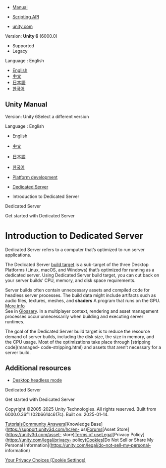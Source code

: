 [](https://docs.unity3d.com)

  * [Manual](../Manual/index.html)
  * [Scripting API](../ScriptReference/index.html)

  * [unity.com](https://unity.com/)

Version: **Unity 6** (6000.0)

  * Supported
  * Legacy

Language : English

  * [English](/Manual/dedicated-server-introduction.html)
  * [中文](/cn/current/Manual/dedicated-server-introduction.html)
  * [日本語](/ja/current/Manual/dedicated-server-introduction.html)
  * [한국어](/kr/current/Manual/dedicated-server-introduction.html)

[](https://docs.unity3d.com)

## Unity Manual

Version: Unity 6Select a different version

Language : English

  * [English](/Manual/dedicated-server-introduction.html)
  * [中文](/cn/current/Manual/dedicated-server-introduction.html)
  * [日本語](/ja/current/Manual/dedicated-server-introduction.html)
  * [한국어](/kr/current/Manual/dedicated-server-introduction.html)

  * [Platform development ](PlatformSpecific.html)
  * [Dedicated Server](dedicated-server.html)
  * Introduction to Dedicated Server

[](dedicated-server.html)

Dedicated Server

[](dedicated-server-get-started.html)

Get started with Dedicated Server

# Introduction to Dedicated Server

Dedicated Server refers to a computer that’s optimized to run server
applications.

The Dedicated Server [build target](../ScriptReference/BuildTarget.html) is a
sub-target of the three Desktop Platforms (Linux, macOS, and Windows) that’s
optimized for running as a dedicated server. Using Dedicated Server build
target, you can cut back on your server builds’ CPU, memory, and disk space
requirements.

Server builds often contain unnecessary assets and compiled code for headless
server processes. The build data might include artifacts such as audio files,
textures, meshes, and **shaders** A program that runs on the GPU. [More
info](Shaders.html)  
See in [Glossary](Glossary.html#Shader). In a multiplayer context, rendering
and asset management processes occur unnecessarily when building and executing
server runtimes.

The goal of the Dedicated Server build target is to reduce the resource demand
of server builds, including the disk size, the size in memory, and the CPU
usage. Most of the optimizations take place through [stripping code](managed-
code-stripping.html) and assets that aren’t necessary for a server build.

## Additional resources

  * [Desktop headless mode](desktop-headless-mode.html)

[](dedicated-server.html)

Dedicated Server

[](dedicated-server-get-started.html)

Get started with Dedicated Server

Copyright ©2005-2025 Unity Technologies. All rights reserved. Built from
6000.0.36f1 (02b661dc617c). Built on: 2025-01-14.

[Tutorials](https://learn.unity.com/)[Community
Answers](https://answers.unity3d.com)[Knowledge
Base](https://support.unity3d.com/hc/en-
us)[Forums](https://forum.unity3d.com)[Asset Store](https://unity3d.com/asset-
store)[Terms of
use](https://docs.unity3d.com/Manual/TermsOfUse.html)[Legal](https://unity.com/legal)[Privacy
Policy](https://unity.com/legal/privacy-
policy)[Cookies](https://unity.com/legal/cookie-policy)[Do Not Sell or Share
My Personal Information](https://unity.com/legal/do-not-sell-my-personal-
information)

[Your Privacy Choices (Cookie Settings)](javascript:void\(0\);)


